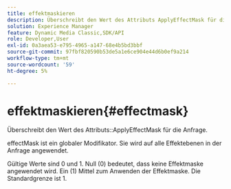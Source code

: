 ```yaml
---
title: effektmaskieren
description: Überschreibt den Wert des Attributs ApplyEffectMask für die Anfrage.
solution: Experience Manager
feature: Dynamic Media Classic,SDK/API
role: Developer,User
exl-id: 0a3aea53-e795-4965-a147-68e4b5bd3bbf
source-git-commit: 97fbf820590b53de5a1e6ce904e44d6b0ef9a214
workflow-type: tm+mt
source-wordcount: '59'
ht-degree: 5%

---
```


# effektmaskieren{#effectmask}

Überschreibt den Wert des Attributs::ApplyEffectMask für die Anfrage.

effectMask ist ein globaler Modifikator. Sie wird auf alle Effektebenen in der Anfrage angewendet.

Gültige Werte sind 0 und 1. Null (0) bedeutet, dass keine Effektmaske angewendet wird. Ein (1) Mittel zum Anwenden der Effektmaske. Die Standardgrenze ist 1.

